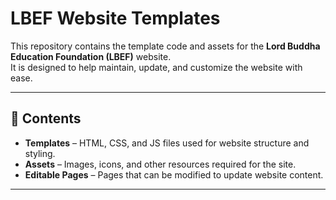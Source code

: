 # LBEF Website Templates

This repository contains the template code and assets for the **Lord Buddha Education Foundation (LBEF)** website.  
It is designed to help maintain, update, and customize the website with ease.

---

## 📂 Contents
- **Templates** – HTML, CSS, and JS files used for website structure and styling.  
- **Assets** – Images, icons, and other resources required for the site.  
- **Editable Pages** – Pages that can be modified to update website content.

---
